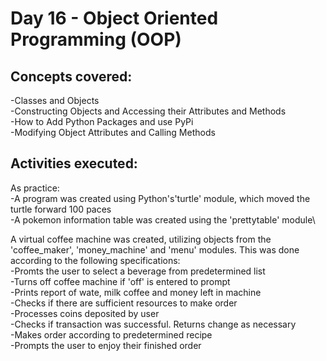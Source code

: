 # **Day 16 - Object Oriented Programming (OOP)**

## Concepts covered:
-Classes and Objects\
-Constructing Objects and Accessing their Attributes and Methods\
-How to Add Python Packages and use PyPi\
-Modifying Object Attributes and Calling Methods

## Activities executed:
As practice:\
-A program was created using Python's'turtle' module, which moved the turtle forward 100 paces\
-A pokemon information table was created using the 'prettytable' module\

A virtual coffee machine was created, utilizing objects from the 'coffee_maker', 'money_machine' and 'menu' modules. This was done according to the following specifications:\
-Promts the user to select a beverage from predetermined list\
-Turns off coffee machine if 'off' is entered to prompt\
-Prints report of wate, milk coffee and money left in machine\
-Checks if there are sufficient resources to make order\
-Processes coins deposited by user\
-Checks if transaction was successful. Returns change as necessary\
-Makes order according to predetermined recipe\
-Prompts the user to enjoy their finished order